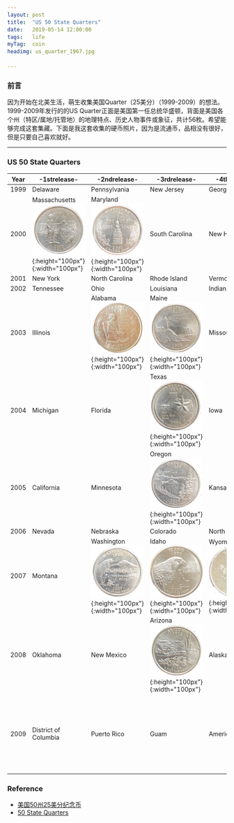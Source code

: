 ```yaml
---
layout: post
title:  "US 50 State Quarters"
date:   2019-05-14 12:00:00
tags:	life
myTag:	coin
headimg: us_quarter_1967.jpg

---
```


### 前言

因为开始在北美生活，萌生收集美国Quarter（25美分）（1999-2009）的想法。1999-2009年发行的的US Quarter正面是美国第一任总统华盛顿，背面是美国各个州（特区/属地/托管地）的地理特点、历史人物事件或象征，共计56枚。希望能够完成这套集藏。下面是我这套收集的硬币照片，因为是流通币，品相没有很好，但是只要自己喜欢就好。

---

### US 50 State Quarters

Year|-1strelease-|-2ndrelease-|-3rdrelease-|-4threlease-|-5threlease-|-6threlease-
----|---|---|---|---|---|---
1999|Delaware|Pennsylvania|New Jersey|Georgia|Connecticut
2000|Massachusetts![Massachusetts](../picture/coins/US-Quarter-2000-Massachusetts.png){:height="100px"}{:width="100px"}|Maryland![Maryland](../picture/coins/US-Quarter-2000-Maryland.png){:height="100px"}{:width="100px"}|South Carolina|New Hampshire|Virginia![Virginia](../picture/coins/US-Quarter-2000-Virginia.png){:height="100px"}{:width="100px"}
2001|New York|North Carolina|Rhode Island|Vermont|Kentucky
2002|Tennessee|Ohio|Louisiana|Indiana|Mississippi
2003|Illinois|Alabama![Alabama](../picture/coins/US-Quarter-2003-Alabama.png){:height="100px"}{:width="100px"}|Maine![Maine](../picture/coins/US-Quarter-2003-Maine.png){:height="100px"}{:width="100px"}|Missouri|Arkansas
2004|Michigan|Florida|Texas![Texas](../picture/coins/US-Quarter-2004-Texas.png){:height="100px"}{:width="100px"}|Iowa|Wisconsin
2005|California|Minnesota|Oregon![Oregon](../picture/coins/US-Quarter-2005-Oregon.png){:height="100px"}{:width="100px"}|Kansas|West Virginia
2006|Nevada|Nebraska|Colorado|North Dakota|South Dakota
2007|Montana|Washington![Washington](../picture/coins/US-Quarter-2007-Washington.png){:height="100px"}{:width="100px"}|Idaho![Idaho](../picture/coins/US-Quarter-2007-Idaho.png){:height="100px"}{:width="100px"}|Wyoming![Wyoming](../picture/coins/US-Quarter-2007-Wyoming.png){:height="100px"}{:width="100px"}|Utah![Utah](../picture/coins/US-Quarter-2007-Utah.png){:height="100px"}{:width="100px"}
2008|Oklahoma|New Mexico|Arizona![Arizona](../picture/coins/US-Quarter-2008-Arizona.png){:height="100px"}{:width="100px"}|Alaska|Hawaii![Hawaii](../picture/coins/US-Quarter-2008-Hawaii.png){:height="100px"}{:width="100px"}
2009|District of Columbia|Puerto Rico|Guam|American Samoa|U.S. Virgin Islands![U.S. Virgin Islands](../picture/coins/US-Quarter-2009-VirginIslands.png){:height="100px"}{:width="100px"}|Northern Mariana Islands


### Reference 

+ [美国50州25美分纪念币](https://zh.wikipedia.org/wiki/%E7%BE%8E%E5%9B%BD50%E5%B7%9E25%E7%BE%8E%E5%88%86%E7%BA%AA%E5%BF%B5%E5%B8%81)
+ [50 State Quarters](https://en.wikipedia.org/wiki/50_State_Quarters)
